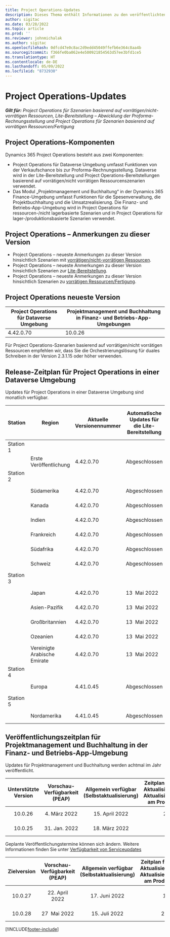 ```yaml
---
title: Project Operations-Updates
description: Dieses Thema enthält Informationen zu den veröffentlichten Versionen von Dynamics 365 Project Operations.
author: sigitac
ms.date: 03/28/2022
ms.topic: article
ms.prod: ''
ms.reviewer: johnmichalak
ms.author: sigitac
ms.openlocfilehash: 0dfcd47e0c8ac2d9edd45049ffefb6e364c8aa4b
ms.sourcegitcommit: f366fe0ba062e4e500921854563d57ee3bfd1ce5
ms.translationtype: HT
ms.contentlocale: de-DE
ms.lasthandoff: 05/09/2022
ms.locfileid: "8732930"
---
```

# <a name="project-operations-updates"></a>Project Operations-Updates

_**Gilt für:** Project Operations für Szenarien basierend auf vorrätigen/nicht-vorrätigen Ressourcen, Lite-Bereitstellung – Abwicklung der Proforma-Rechnungsstellung und Project Operations für Szenarien basierend auf vorrätigen Ressourcen/Fertigung_



## <a name="project-operations-components"></a>Project Operations-Komponenten

Dynamics 365 Project Operations besteht aus zwei Komponenten:

- Project Operations für Dataverse Umgebung umfasst Funktionen von der Verkaufschance bis zur Proforma-Rechnungsstellung. Dataverse wird in der Lite-Bereitstellung und Project Operations-Bereitstellungen basierend auf vorrätigen/nicht vorrätigen Ressourcenszenarien verwendet.
- Das Modul „Projektmanagement und Buchhaltung“ in der Dynamics 365 Finance-Umgebung umfasst Funktionen für die Spesenverwaltung, die Projektbuchhaltung und die Umsatzrealisierung. Die Finanz- und Betriebs-App-Umgebung wird in Project Operations für ressourcen-/nicht lagerbasierte Szenarien und in Project Operations für lager-/produktionsbasierte Szenarien verwendet.

## <a name="project-operations-release-notes"></a>Project Operations – Anmerkungen zu dieser Version
- Project Operations – neueste Anmerkungen zu dieser Version hinsichtlich Szenarien mit [vorrätigen/nicht-vorrätigen Ressourcen](whats-new-may-2022-resource-based.md).
- Project Operations – neueste Anmerkungen zu dieser Version hinsichtlich Szenarien zur [Lite-Bereitstellung](../pro/whats-new/whats-new-may-2022-lite.md).
- Project Operations – neueste Anmerkungen zu dieser Version hinsichtlich Szenarien zu [vorrätigen Ressourcen/Fertigung](../prod-pma/whats-new/whats-new-oct-2021-stocked.md).

## <a name="project-operations-latest-version"></a>Project Operations neueste Version

| Project Operations für Dataverse Umgebung | Projektmanagement und Buchhaltung in Finanz- und Betriebs-App-Umgebungen | 
| --- | --- |
| 4.42.0.70 | 10.0.26 |

Für Project Operations-Szenarien basierend auf vorrätigen/nicht vorrätigen Ressourcen empfehlen wir, dass Sie die Orchestrierungslösung für duales Schreiben in der Version 2.3.1.15 oder höher verwenden.

## <a name="release-schedule-for-project-operations-on-dataverse-environment"></a>Release-Zeitplan für Project Operations in einer Dataverse Umgebung

Updates für Project Operations in einer Dataverse Umgebung sind monatlich verfügbar. 

| Station | Region | Aktuelle Versionennummer | Automatische Updates für die Lite-Bereitstellung | Automatische Updates für Ressourcen-/Nicht-Lager-Bereitstellung | Nächst Versionsnummer | Nächste Version allgemein verfügbar |
|-----------|-----------------------|-----------------|--------------------|---------------------|---------------------|---------------------|
| Station 1 |   &nbsp;              |    &nbsp;       | &nbsp;             |      &nbsp;         |      &nbsp;         |      &nbsp;         |
|   &nbsp;  | Erste Veröffentlichung         |  4.42.0.70      | Abgeschlossen           | Abgeschlossen            | TBD                 | 27  Mai 2022        |
| Station 2 |   &nbsp;              |    &nbsp;       | &nbsp;             |      &nbsp;         |      &nbsp;         |      &nbsp;         |
|   &nbsp;  | Südamerika         |  4.42.0.70      | Abgeschlossen           | Abgeschlossen            | TBD                 | 27  Mai 2022        |
|   &nbsp;  | Kanada                |  4.42.0.70      | Abgeschlossen           | Abgeschlossen            | TBD                 | 27  Mai 2022        |
|   &nbsp;  | Indien                 |  4.42.0.70      | Abgeschlossen           | Abgeschlossen            | TBD                 | 27  Mai 2022        |
|   &nbsp;  | Frankreich                |  4.42.0.70      | Abgeschlossen           | Abgeschlossen            | TBD                 | 27  Mai 2022        |
|   &nbsp;  | Südafrika          |  4.42.0.70      | Abgeschlossen           | Abgeschlossen            | TBD                 | 27  Mai 2022        |
|   &nbsp;  | Schweiz           |  4.42.0.70      | Abgeschlossen           | Abgeschlossen            | TBD                 | 27  Mai 2022        |
| Station 3 |      &nbsp;           |     &nbsp;      |     &nbsp;         |      &nbsp;         |      &nbsp;         |      &nbsp;         |
|   &nbsp;  | Japan                 |  4.42.0.70      | 13  Mai 2022       | 13  Mai 2022        | TBD                 | 03. Juni 2022       |
|   &nbsp;  | Asien-Pazifik          |  4.42.0.70      | 13  Mai 2022       | 13  Mai 2022        | TBD                 | 03. Juni 2022       |
|   &nbsp;  | Großbritannien         |  4.42.0.70      | 13  Mai 2022       | 13  Mai 2022        | TBD                 | 03. Juni 2022       |
|   &nbsp;  | Ozeanien               |  4.42.0.70      | 13  Mai 2022       | 13  Mai 2022        | TBD                 | 03. Juni 2022       |
|   &nbsp;  | Vereinigte Arabische Emirate  |  4.42.0.70      | 13  Mai 2022       | 13  Mai 2022        | TBD                 | 03. Juni 2022       |
| Station 4 |     &nbsp;            |     &nbsp;      |     &nbsp;         |      &nbsp;         |      &nbsp;         |      &nbsp;         |
|   &nbsp;  | Europa                |  4.41.0.45      | Abgeschlossen           | Abgeschlossen            | 4.42.0.70           | 13  Mai 2022        |
| Station 5 |     &nbsp;            |     &nbsp;      |     &nbsp;         |      &nbsp;         |      &nbsp;         |      &nbsp;         |
|   &nbsp;  | Nordamerika         |  4.41.0.45      | Abgeschlossen           | Abgeschlossen            | 4.42.0.70           | 20  Mai 2022        |

## <a name="release-schedule-for-project-management-and-accounting-in-the-finance-and-operations-apps-environment"></a>Veröffentlichungszeitplan für Projektmanagement und Buchhaltung in der Finanz- und Betriebs-App-Umgebung

Updates für Projektmanagement und Buchhaltung werden achtmal im Jahr veröffentlicht.

|Unterstützte Version| Vorschau-Verfügbarkeit (PEAP) | Allgemein verfügbar (Selbstaktualisierung) | Zeitplan für die automatische Aktualisierung (über die LCS-Aktualisierungseinstellungen) am Produktionsstartdatum |   Serviceende   |
|:---------------:|:---------------------------:|:---------------------------------:|:--------------------------------------------------------------------:|:------------------:|
|     10.0.26     |      4. März 2022          |        15. April 2022             |                          29. April 2022                              | 15. Juli 2022      |
|     10.0.25     |      31. Jan. 2022       |        18. März 2022             |                          1. April 2022                               | 10. Juni 2022      |


Geplante Veröffentlichungstermine können sich ändern. Weitere Informationen finden Sie unter [Verfügbarkeit von Serviceupdates](/dynamics365/fin-ops-core/fin-ops/get-started/public-preview-releases?toc=%2fdynamics365%2ffinance%2ftoc.json)

|Zielversion | Vorschau-Verfügbarkeit (PEAP) | Allgemein verfügbar (Selbstaktualisierung) | Zeitplan für die automatische Aktualisierung (über die LCS-Aktualisierungseinstellungen) am Produktionsstartdatum |   Serviceende   |
|:---------------:|:---------------------------:|:---------------------------------:|:--------------------------------------------------------------------:|:------------------:|
|     10.0.27     |      22. April 2022         |        17. Juni 2022              |                          1. Juli 2022                                | 16. September 2022 |
|     10.0.28     |      27  Mai 2022           |        15. Juli 2022              |                          29. Juli 2022                               | 21. Oktober 2022   |

[!INCLUDE[footer-include](../includes/footer-banner.md)]
